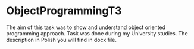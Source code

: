 # ObjectProgrammingT3
The aim of this task was to show and understand object oriented programming approach. Task was done during my University studies. The description in Polish you will find in docx file.

